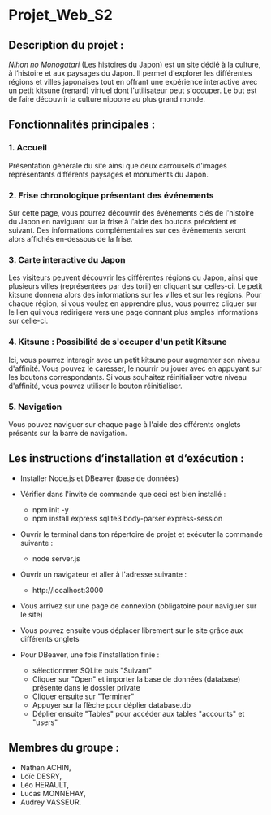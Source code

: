 # Projet_Web_S2

## Description du projet :
*Nihon no Monogatari* (Les histoires du Japon) est un site dédié à la culture, à l’histoire et aux paysages du Japon. Il permet d'explorer les différentes régions et villes japonaises tout en offrant une expérience interactive avec un petit kitsune (renard) virtuel dont l'utilisateur peut s'occuper.
Le but est de faire découvrir la culture nippone au plus grand monde.


## Fonctionnalités principales : 

### 1. Accueil
Présentation générale du site ainsi que deux carrousels d'images représentants différents paysages et monuments du Japon.

### 2. Frise chronologique présentant des événements 
Sur cette page, vous pourrez découvrir des événements clés de l'histoire du Japon en naviguant sur la frise à l'aide des boutons précédent et suivant.
Des informations complémentaires sur ces événements seront alors affichés en-dessous de la frise.


### 3. Carte interactive du Japon
Les visiteurs peuvent découvrir les différentes régions du Japon, ainsi que plusieurs villes (représentées par des torii) en cliquant sur celles-ci.
Le petit kitsune donnera alors des informations sur les villes et sur les régions. 
Pour chaque région, si vous voulez en apprendre plus, vous pourrez cliquer sur le lien qui vous redirigera vers une page donnant plus amples informations sur celle-ci.


### 4. Kitsune : Possibilité de s'occuper d'un petit Kitsune
Ici, vous pourrez interagir avec un petit kitsune pour augmenter son niveau d'affinité.
Vous pouvez le caresser, le nourrir ou jouer avec en appuyant sur les boutons correspondants.
Si vous souhaitez réinitialiser votre niveau d'affinité, vous pouvez utiliser le bouton réinitialiser.

### 5. Navigation
Vous pouvez naviguer sur chaque page à l'aide des dfférents onglets présents sur la barre de navigation.


## Les instructions d’installation et d’exécution :
- Installer Node.js et DBeaver (base de données)
- Vérifier dans l'invite de commande que ceci est bien installé :
    - npm init -y
    - npm install express sqlite3 body-parser express-session
- Ouvrir le terminal dans ton répertoire de projet et exécuter la commande suivante :
    - node server.js
- Ouvrir un navigateur et aller à l'adresse suivante :
    - http://localhost:3000
- Vous arrivez sur une page de connexion (obligatoire pour naviguer sur le site)
- Vous pouvez ensuite vous déplacer librement sur le site grâce aux différents onglets

- Pour DBeaver, une fois l'installation finie :
    - sélectionnner SQLite puis "Suivant"
    - Cliquer sur "Open" et importer la base de données (database) présente dans le dossier private
    - Cliquer ensuite sur "Terminer"
    - Appuyer sur la flèche pour déplier database.db
    - Déplier ensuite "Tables" pour accéder aux tables "accounts" et "users"

## Membres du groupe : 
- Nathan ACHIN,
- Loïc DESRY,
- Léo HERAULT,
- Lucas MONNEHAY,
- Audrey VASSEUR.
